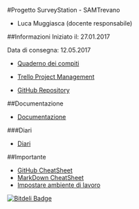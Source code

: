 #Progetto SurveyStation - SAMTrevano

- Luca Muggiasca (docente responsabile)

##Informazioni
Iniziato il: 27.01.2017

Data di consegna: 12.05.2017

- [Quaderno dei compiti](Documentazione/0_qdc_p3_SurveyStation.md)

- [Trello Project Management](https://trello.com/b/KIG5Z9nC/surveystation)

- [GitHub Repository](https://github.com/LuMug/SurveyStation)
  
##Documentazione
- [Documentazione](Documentazione/0_Documentazione.md)

###Diari
- [Diari](Documentazione/Diari/)





##Importante
- [GitHub CheatSheet](Guide/github-cheatsheet.pdf)
- [MarkDown CheatSheet](Guide/markdownCheatSheet.md)
- [Impostare ambiente di lavoro](Guide/ImpostareAmbienteLavoro.md)


[![Bitdeli Badge](https://d2weczhvl823v0.cloudfront.net/LuMug/isete/trend.png)](https://bitdeli.com/free "Bitdeli Badge")

